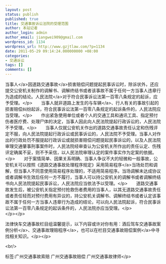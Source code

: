 ```yaml
---
layout: post
status: publish
published: true
title: 交通事故诉讼法院的受理范围
author: 本站记者
author_login: admin
author_email: jiangwei909@gmail.com
wordpress_id: 1134
wordpress_url: http://www.gzjtlaw.com/?p=1134
date: 2011-05-29 09:14:24.000000000 +08:00
categories:
- 交通诉讼
tags: []
comments: []
---
```

<p><p><a>当事人<&#47;a>因道路<a>交通事故<&#47;a>损害赔偿问题提起民事诉讼时，除诉状外，还应提交公安机关制作的调解书、调解终结书或者该事故不属于任何一方当事人违章行为造成的结论。<a>人民法院<&#47;a>对于符合民事诉讼法第一百零八条规定的起诉，应予受理。<&#47;p>　　当事人就非道路上发生的与<a>车辆<&#47;a>、行人有关的事故引起的损害赔偿纠纷起诉，符合民事诉讼法第一百零八条规定的起诉条件的，人民法院应当受理。<&#47;p>　　作出紧急使用单位或者个人的交通工具和通讯工具、指定预付伤者医疗费、处理尸体的决定，当事人因此向人民法院提起行政诉讼的，人民法院不予受理。<&#47;p>　　当事人仅就公安机关作出的道路交通事故责任认定和伤残评定不服，向人民法院提起行政诉讼或民事诉讼的，人民法院不予受理。当事人对作出的行政处罚不服提起行政诉讼或就损害赔偿问题提起民事诉讼的，以及人民法院审理交通肇事刑事案件时，人民法院经审查认为公安机关所作出的责任认定、伤残评定确属不妥，则不予采信，以人民法院审理认定的案件事实作为定案的依据。<&#47;p>　　对于案情简单、因果关系明确、当事人争议不大的轻微和一般事故，公安机关可以按照《道路交通事故处理程序规定》采用<a>简易程序<&#47;a>当场处罚和调解，但当事人不同意使用简易程序处理的，不适用简易程序。当场调解未达成协议或者调解书生效后任何一方不履行，当事人可以持公安机关的调解书或者调解终结书向人民法院提起民事诉讼，人民法院应当依法予以受理。<&#47;p>　　道路交通事故发生后，被公安机关指定预付抢救伤者费用的当事人，以其无道路交通事故责任或者责任轻而对预付费用有异议的，持公安机关调解书、调解终结书或者认定该事故不属于任何一方当事人违章行为造成的结论，可以向人民法院起诉，符合民事诉讼法第一百零八条规定的起诉条件的，人民法院亦应当受理。<&#47;p><br><&#47;p><&#47;p><p>法律快车交通事故栏目组温馨提示，以下内容或许对你有用：<a>酒后驾车交通事故案例分析<&#47;a>、<a>交通事故理赔程序<&#47;a>，也可以在栏目<a>交通事故赔偿案例<&#47;a>中寻找相关知识。<&#47;p><&#47;p><br&#47;><p>标签:广州交通事故索赔 广州交通事故赔偿 广州交通事故律师<&#47;p>
